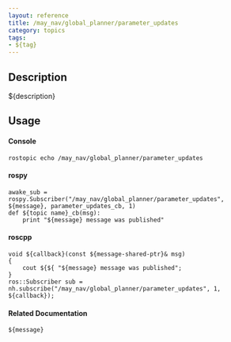 ```yaml
---
layout: reference
title: /may_nav/global_planner/parameter_updates
category: topics
tags: 
- ${tag}
---
```


## Description
${description}

## Usage
#### Console
```
rostopic echo /may_nav/global_planner/parameter_updates
```

#### rospy
```
awake_sub = rospy.Subscriber("/may_nav/global_planner/parameter_updates", ${message}, parameter_updates_cb, 1)
def ${topic name}_cb(msg):
    print "${message} message was published"
```

#### roscpp
```
void ${callback}(const ${message-shared-ptr}& msg)
{
    cout ${${ "${message} message was published";
}
ros::Subscriber sub = nh.subscribe("/may_nav/global_planner/parameter_updates", 1, ${callback});
```

#### Related Documentation
``${message}``  